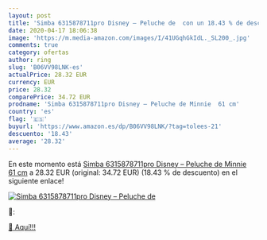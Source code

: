 ```yaml
---
layout: post
title: 'Simba 6315878711pro Disney – Peluche de  con un 18.43 % de descuento'
date: 2020-04-17 18:06:38
image: 'https://m.media-amazon.com/images/I/41UGqhGkIdL._SL200_.jpg'
comments: true
category: ofertas
author: ring
slug: 'B06VV98LNK-es'
actualPrice: 28.32 EUR
currency: EUR
price: 28.32
comparePrice: 34.72 EUR
prodname: 'Simba 6315878711pro Disney – Peluche de Minnie  61 cm'
country: 'es'
flag: '🇪🇸'
buyurl: 'https://www.amazon.es/dp/B06VV98LNK/?tag=tolees-21'
descuento: '18.43'
average: '28.32'
---
```


En este momento está [Simba 6315878711pro Disney – Peluche de Minnie  61 cm](https://www.amazon.es/dp/B06VV98LNK/?tag=tolees-21) a 28.32 EUR (original: 34.72 EUR) (18.43 %  de descuento) en el siguiente enlace!

[![Simba 6315878711pro Disney – Peluche de ](https://m.media-amazon.com/images/I/41UGqhGkIdL._SL200_.jpg)](https://www.amazon.es/dp/B06VV98LNK/?tag=tolees-21)

🔎:


[🛒 Aquí!!!](https://www.amazon.es/dp/B06VV98LNK/?tag=tolees-21)
